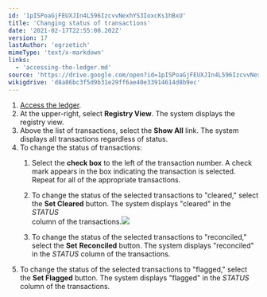 ```yaml
---
id: '1pISPoaGjFEUXJIn4L596IzcvvNexhYS3IoxcKs1hBxU'
title: 'Changing status of transactions'
date: '2021-02-17T22:55:00.202Z'
version: 17
lastAuthor: 'egrzetich'
mimeType: 'text/x-markdown'
links:
  - 'accessing-the-ledger.md'
source: 'https://drive.google.com/open?id=1pISPoaGjFEUXJIn4L596IzcvvNexhYS3IoxcKs1hBxU'
wikigdrive: 'd8a86bc3f5d9b31e29ff6ae40e33914614d8b9ec'
---
```

1. [Access the ledger](accessing-the-ledger.md).
2. At the upper-right, select <strong>Registry View</strong>. The system displays the registry view.
3. Above the list of transactions, select the <strong>Show All</strong> link. The system displays all transactions regardless of status.
4. To change the status of transactions:
   1. Select the <strong>check box</strong> to the left of the transaction number. A check mark appears in the box indicating the transaction is selected. Repeat for all of the appropriate transactions.
   2. To change the status of the selected transactions to "cleared," select the <strong>Set Cleared</strong> button. The system displays "cleared" in the <em>STATUS</em>  
       column of the transactions.<img src="../changing-status-of-transactions.assets/9f90528398346626c664de4e96433e1a.png" />  

   1. To change the status of the selected transactions to "reconciled," select the <strong>Set</strong> <strong>Reconciled</strong> button. The system displays "reconciled" in the <em>STATUS</em> column of the transactions.
1. To change the status of the selected transactions to "flagged," select the <strong>Set Flagged</strong> button. The system displays "flagged" in the <em>STATUS</em> column of the transactions.
